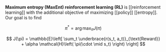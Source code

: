 **Maximum entropy (MaxEnt) reinforcement learning (RL)** is [[reinforcement learning]] with the additional objective of maximizing [[policy]] [[entropy]]. Our goal is to find 

$$
\pi^* = \arg\max_\pi J(\pi)
$$

$$
J(\pi) = \mathbb{E}\left[ \sum_t \underbrace{r(s_t, a_t)}_{\text{Reward}} + \alpha \mathcal{H}\left( \pi(\cdot \mid s_t) \right) \right]
$$
